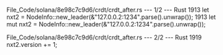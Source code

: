 File_Code/solana/8e98c7c9d6/crdt/crdt_after.rs --- 1/2 --- Rust
1913         let nxt2 = NodeInfo::new_leader(&"127.0.0.2:1234".parse().unwrap());                                                                            1913         let mut nxt2 = NodeInfo::new_leader(&"127.0.0.2:1234".parse().unwrap());

File_Code/solana/8e98c7c9d6/crdt/crdt_after.rs --- 2/2 --- Rust
                                                                                                                                                             1919             nxt2.version += 1;

